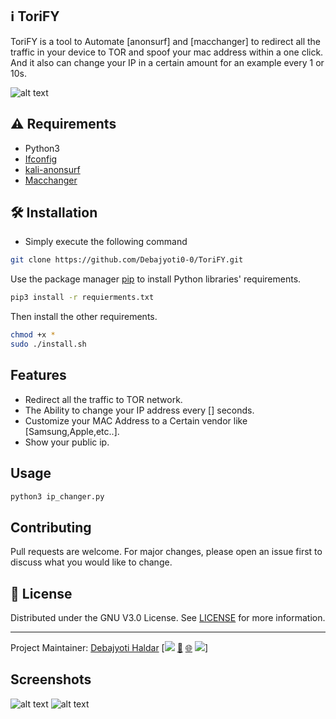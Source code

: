 ## ℹ️ ToriFY

   ToriFY is a tool to Automate [anonsurf] and [macchanger] to redirect all the traffic in your device to TOR and spoof your mac address within a one click. And it also can change your IP in a certain amount for an example every 1 or 10s.


![alt text](https://github.com/Debajyoti0-0/ToriFY/img/1650502.jpg)
                                        

##  ⚠️ Requirements

- Python3
- [Ifconfig](https://en.wikipedia.org/wiki/Ifconfig)
- [kali-anonsurf](https://github.com/Und3rf10w/kali-anonsurf)
- [Macchanger](https://da.wikipedia.org/wiki/Macchanger)



## 🛠️ Installation

* Simply execute the following command

```bash
git clone https://github.com/Debajyoti0-0/ToriFY.git
```
Use the package manager [pip](https://pip.pypa.io/en/stable/) to install Python libraries' requirements.

```bash
pip3 install -r requierments.txt
```
Then install the other requirements.
```bash
chmod +x *
sudo ./install.sh
```



## Features
- Redirect all the traffic to TOR network.
- The Ability to change your IP address every [] seconds.
- Customize your MAC Address to a Certain vendor like [Samsung,Apple,etc..].
- Show your public ip.



## Usage

```bash
python3 ip_changer.py
```



## Contributing
Pull requests are welcome. For major changes, please open an issue first to discuss what you would like to change.



## 🔑 License

Distributed under the GNU V3.0 License. See [LICENSE](https://github.com/Debajyoti0-0/ToriFY/blob/main/LICENSE) for more information.

-----
Project Maintainer: [Debajyoti Haldar](https://github.com/Debajyoti0-0/) [[<img src="https://img.icons8.com/color/48/000000/instagram-new.png"/>](https://instagram.com/debajyoti0_0) [💬](https://twitter.com/Debajyoti077) [🌐](https://dailycyberinfo1.blogspot.com/) [<img src="https://img.icons8.com/color/48/000000/linkedin.png"/>](https://www.linkedin.com/in/debajyoti-haldar-86ba62153/)]


## Screenshots
![alt text]()
![alt text]()
